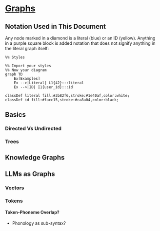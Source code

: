 # [Graphs](/docs/Graphs/index.md)
## Notation Used in This Document
Any node marked in a diamond is a literal (blue) or an ID (yellow). Anything in a purple square block is added notation that does not signify anything in the literal graph itself:
```mermaid
%% Styles

%% Import your styles
%% Now your diagram
graph TD
    Ex[Examples]
    Ex -->|Literal| L1{42}:::literal
    Ex -->|ID| I1{user_id}:::id

classDef literal fill:#3b82f6,stroke:#1e40af,color:white;
classDef id fill:#facc15,stroke:#ca8a04,color:black;
```


## Basics
### Directed Vs Undirected
### Trees
## Knowledge Graphs
## LLMs as Graphs
### Vectors
### Tokens
#### Token-Phoneme Overlap?
* Phonology as sub-syntax?
